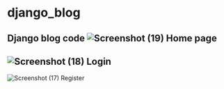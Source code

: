 # django_blog
Django blog code
![Screenshot (19)](https://user-images.githubusercontent.com/75995423/141643095-f60dcffb-8811-4cbb-bb32-72af7f5b6854.png)
Home page
-------------------------------------------
![Screenshot (18)](https://user-images.githubusercontent.com/75995423/141643127-11f67616-2867-43f7-bb1d-4752459281e9.png)
Login
---------------------------------------------
![Screenshot (17)](https://user-images.githubusercontent.com/75995423/141643143-04bfbef3-5c5c-46f7-8c39-ba4858471c10.png)
Register
